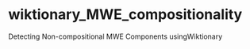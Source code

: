 wiktionary_MWE_compositionality
===============================

Detecting Non-compositional MWE Components usingWiktionary
